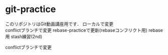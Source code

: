 # git-practice
このリポジトリはGit動画講座用です．
ローカルで変更  
conflictブランチで変更
rebase-practiceで更新(rebaseコンフリクト用)
rebase用
stash練習(2nd)

conflictブランチで変更